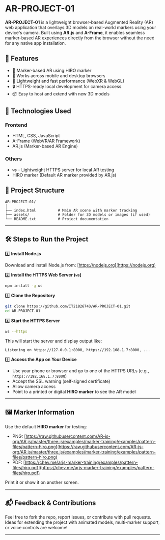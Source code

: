

# AR-PROJECT-01

**AR-PROJECT-01** is a lightweight browser-based Augmented Reality (AR) web application that overlays 3D models on real-world markers using your device's camera. Built using **AR.js** and **A-Frame**, it enables seamless marker-based AR experiences directly from the browser without the need for any native app installation.

## 🌟 Features

* 🎯 Marker-based AR using HIRO marker
* 📱 Works across mobile and desktop browsers
* 🚀 Lightweight and fast performance (WebXR & WebGL)
* 🔒 HTTPS-ready local development for camera access
* 📦 Easy to host and extend with new 3D models

## 🔧 Technologies Used

### Frontend

* HTML, CSS, JavaScript
* A-Frame (WebVR/AR Framework)
* AR.js (Marker-based AR Engine)

### Others

* `ws` - Lightweight HTTPS server for local AR testing
* HIRO marker (Default AR marker provided by AR.js)

## 📁 Project Structure

```
AR-PROJECT-01/
│
├── index.html          # Main AR scene with marker tracking
├── assets/             # Folder for 3D models or images (if used)
└── README.txt          # Project documentation
```

---

## 🛠️ Steps to Run the Project

1️⃣ **Install Node.js**

Download and install Node.js from:
[https://nodejs.org](https://nodejs.org)

2️⃣ **Install the HTTPS Web Server (`ws`)**

```bash
npm install -g ws
```

3️⃣ **Clone the Repository**

```bash
git clone https://github.com/IT21826740/AR-PROJECT-01.git
cd AR-PROJECT-01
```

4️⃣ **Start the HTTPS Server**

```bash
ws --https
```

This will start the server and display output like:

```
Listening on https://127.0.0.1:8000, https://192.168.1.7:8000, ...
```

5️⃣ **Access the App on Your Device**

* Use your phone or browser and go to one of the HTTPS URLs (e.g., `https://192.168.1.7:8000`)
* Accept the SSL warning (self-signed certificate)
* Allow camera access
* Point to a printed or digital **HIRO marker** to see the AR model

---

## 🖼️ Marker Information

Use the default **HIRO marker** for testing:

* PNG: [https://raw.githubusercontent.com/AR-js-org/AR.js/master/three.js/examples/marker-training/examples/pattern-files/pattern-hiro.png](https://raw.githubusercontent.com/AR-js-org/AR.js/master/three.js/examples/marker-training/examples/pattern-files/pattern-hiro.png)
* PDF: [https://chev.me/arjs-marker-training/examples/pattern-files/hiro.pdf](https://chev.me/arjs-marker-training/examples/pattern-files/hiro.pdf)

Print it or show it on another screen.

---

## 📬 Feedback & Contributions

Feel free to fork the repo, report issues, or contribute with pull requests.
Ideas for extending the project with animated models, multi-marker support, or voice controls are welcome!

---
